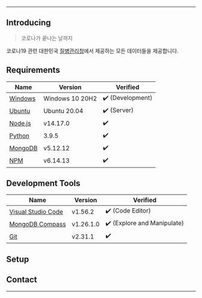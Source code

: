 -------------------------------------
## **Introducing**
> 코로나가 끝나는 날까지   

코로나19 관련 대한민국 [질병관리청](https://kdca.go.kr/)에서 제공하는 모든 데이터들을 제공합니다.

## **Requirements**

Name | Version | Verified
------- | -------- | --------
[Windows](https://www.microsoft.com/ko-kr/software-download/windows10) | Windows 10 20H2 | ✔️ (Development)
[Ubuntu](https://releases.ubuntu.com/20.04/) | Ubuntu 20.04 | ✔️ (Server)
[Node.js](https://nodejs.org/ko/download/) | v14.17.0 | ✔️
[Python](https://www.python.org/ftp/python/3.9.5/python-3.9.5-amd64.exe) | 3.9.5 | ✔️
[MongoDB](https://www.mongodb.com/try/download/community) | v5.12.12 | ✔️
[NPM](https://www.npmjs.com/) | v6.14.13 | ✔️

## **Development Tools**

Name | Version | Verified
------- | -------- | --------
[Visual Studio Code](https://code.visualstudio.com/) | v1.56.2 | ✔️ (Code Editor)
[MongoDB Compass](https://www.mongodb.com/products/compass) | v1.26.1.0 | ✔️ (Explore and Manipulate)
[Git](https://git-scm.com/) | v2.31.1 | ✔️

## **Setup**

## **Contact**

-------------------------------------
